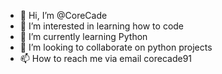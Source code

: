- 👋 Hi, I’m @CoreCade
- 👀 I’m interested in learning how to code
- 🌱 I’m currently learning Python
- 💞️ I’m looking to collaborate on python projects
- 📫 How to reach me via email corecade91

<!---
CoreCade/CoreCade is a ✨ special ✨ repository because its `README.md` (this file) appears on your GitHub profile.
You can click the Preview link to take a look at your changes.
--->
